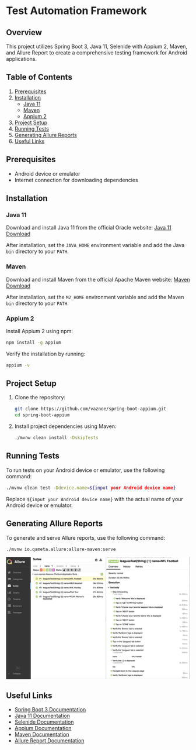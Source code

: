 # Test Automation Framework

## Overview

This project utilizes Spring Boot 3, Java 11, Selenide with Appium 2, Maven, and Allure Report to create a comprehensive
testing framework for Android applications.

## Table of Contents

1. [Prerequisites](#prerequisites)
2. [Installation](#installation)
    - [Java 11](#java-11)
    - [Maven](#maven)
    - [Appium 2](#appium-2)
3. [Project Setup](#project-setup)
4. [Running Tests](#running-tests)
5. [Generating Allure Reports](#generating-allure-reports)
6. [Useful Links](#useful-links)

## Prerequisites

- Android device or emulator
- Internet connection for downloading dependencies

## Installation

### Java 11

Download and install Java 11 from the official Oracle website:
[Java 11 Download](https://www.oracle.com/java/technologies/javase-jdk11-downloads.html)

After installation, set the `JAVA_HOME` environment variable and add the Java `bin` directory to your `PATH`.

### Maven

Download and install Maven from the official Apache Maven website:
[Maven Download](https://maven.apache.org/download.cgi)

After installation, set the `M2_HOME` environment variable and add the Maven `bin` directory to your `PATH`.

### Appium 2

Install Appium 2 using npm:

```bash
npm install -g appium
```

Verify the installation by running:

```bash
appium -v
```

## Project Setup

1. Clone the repository:
   ```bash
   git clone https://github.com/vaznoe/spring-boot-appium.git
   cd spring-boot-appium
   ```

2. Install project dependencies using Maven:
   ```bash
   ./mvnw clean install -DskipTests
   ```

## Running Tests

To run tests on your Android device or emulator, use the following command:

```bash
./mvnw clean test -Ddevice.name=${input your Android device name}
```

Replace `${input your Android device name}` with the actual name of your Android device or emulator.

## Generating Allure Reports

To generate and serve Allure reports, use the following command:

```bash
./mvnw io.qameta.allure:allure-maven:serve
```

![Project Logo](./Documentations/allure_report.png)

## Useful Links

- [Spring Boot 3 Documentation](https://docs.spring.io/spring-boot/docs/current/reference/html/)
- [Java 11 Documentation](https://docs.oracle.com/en/java/javase/11/)
- [Selenide Documentation](https://selenide.org/)
- [Appium Documentation](http://appium.io/docs/en/about-appium/intro/)
- [Maven Documentation](https://maven.apache.org/guides/index.html)
- [Allure Report Documentation](https://docs.qameta.io/allure/)
